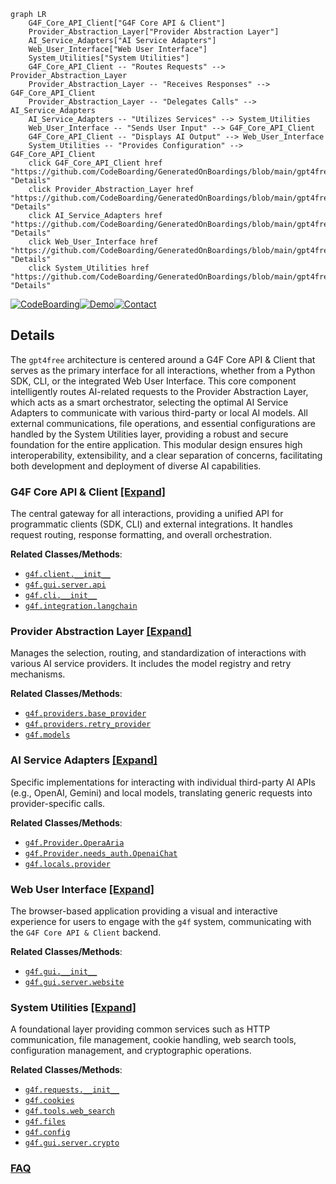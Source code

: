 ```mermaid
graph LR
    G4F_Core_API_Client["G4F Core API & Client"]
    Provider_Abstraction_Layer["Provider Abstraction Layer"]
    AI_Service_Adapters["AI Service Adapters"]
    Web_User_Interface["Web User Interface"]
    System_Utilities["System Utilities"]
    G4F_Core_API_Client -- "Routes Requests" --> Provider_Abstraction_Layer
    Provider_Abstraction_Layer -- "Receives Responses" --> G4F_Core_API_Client
    Provider_Abstraction_Layer -- "Delegates Calls" --> AI_Service_Adapters
    AI_Service_Adapters -- "Utilizes Services" --> System_Utilities
    Web_User_Interface -- "Sends User Input" --> G4F_Core_API_Client
    G4F_Core_API_Client -- "Displays AI Output" --> Web_User_Interface
    System_Utilities -- "Provides Configuration" --> G4F_Core_API_Client
    click G4F_Core_API_Client href "https://github.com/CodeBoarding/GeneratedOnBoardings/blob/main/gpt4free/G4F_Core_API_Client.md" "Details"
    click Provider_Abstraction_Layer href "https://github.com/CodeBoarding/GeneratedOnBoardings/blob/main/gpt4free/Provider_Abstraction_Layer.md" "Details"
    click AI_Service_Adapters href "https://github.com/CodeBoarding/GeneratedOnBoardings/blob/main/gpt4free/AI_Service_Adapters.md" "Details"
    click Web_User_Interface href "https://github.com/CodeBoarding/GeneratedOnBoardings/blob/main/gpt4free/Web_User_Interface.md" "Details"
    click System_Utilities href "https://github.com/CodeBoarding/GeneratedOnBoardings/blob/main/gpt4free/System_Utilities.md" "Details"
```

[![CodeBoarding](https://img.shields.io/badge/Generated%20by-CodeBoarding-9cf?style=flat-square)](https://github.com/CodeBoarding/CodeBoarding)[![Demo](https://img.shields.io/badge/Try%20our-Demo-blue?style=flat-square)](https://www.codeboarding.org/demo)[![Contact](https://img.shields.io/badge/Contact%20us%20-%20contact@codeboarding.org-lightgrey?style=flat-square)](mailto:contact@codeboarding.org)

## Details

The `gpt4free` architecture is centered around a G4F Core API & Client that serves as the primary interface for all interactions, whether from a Python SDK, CLI, or the integrated Web User Interface. This core component intelligently routes AI-related requests to the Provider Abstraction Layer, which acts as a smart orchestrator, selecting the optimal AI Service Adapters to communicate with various third-party or local AI models. All external communications, file operations, and essential configurations are handled by the System Utilities layer, providing a robust and secure foundation for the entire application. This modular design ensures high interoperability, extensibility, and a clear separation of concerns, facilitating both development and deployment of diverse AI capabilities.

### G4F Core API & Client [[Expand]](./G4F_Core_API_Client.md)
The central gateway for all interactions, providing a unified API for programmatic clients (SDK, CLI) and external integrations. It handles request routing, response formatting, and overall orchestration.


**Related Classes/Methods**:

- <a href="https://github.com/xtekky/gpt4free/blob/main/g4f/client/__init__.py" target="_blank" rel="noopener noreferrer">`g4f.client.__init__`</a>
- <a href="https://github.com/xtekky/gpt4free/blob/main/g4f/gui/server/api.py" target="_blank" rel="noopener noreferrer">`g4f.gui.server.api`</a>
- <a href="https://github.com/xtekky/gpt4free/blob/main/g4f/cli/__init__.py" target="_blank" rel="noopener noreferrer">`g4f.cli.__init__`</a>
- <a href="https://github.com/xtekky/gpt4free/blob/main/g4f/integration/langchain.py" target="_blank" rel="noopener noreferrer">`g4f.integration.langchain`</a>


### Provider Abstraction Layer [[Expand]](./Provider_Abstraction_Layer.md)
Manages the selection, routing, and standardization of interactions with various AI service providers. It includes the model registry and retry mechanisms.


**Related Classes/Methods**:

- <a href="https://github.com/xtekky/gpt4free/blob/main/g4f/providers/base_provider.py" target="_blank" rel="noopener noreferrer">`g4f.providers.base_provider`</a>
- <a href="https://github.com/xtekky/gpt4free/blob/main/g4f/providers/retry_provider.py" target="_blank" rel="noopener noreferrer">`g4f.providers.retry_provider`</a>
- <a href="https://github.com/xtekky/gpt4free/blob/main/g4f/models.py" target="_blank" rel="noopener noreferrer">`g4f.models`</a>


### AI Service Adapters [[Expand]](./AI_Service_Adapters.md)
Specific implementations for interacting with individual third-party AI APIs (e.g., OpenAI, Gemini) and local models, translating generic requests into provider-specific calls.


**Related Classes/Methods**:

- <a href="https://github.com/xtekky/gpt4free/blob/main/g4f/Provider/OperaAria.py" target="_blank" rel="noopener noreferrer">`g4f.Provider.OperaAria`</a>
- <a href="https://github.com/xtekky/gpt4free/blob/main/g4f/Provider/needs_auth/OpenaiChat.py" target="_blank" rel="noopener noreferrer">`g4f.Provider.needs_auth.OpenaiChat`</a>
- <a href="https://github.com/xtekky/gpt4free/blob/main/g4f/locals/provider.py" target="_blank" rel="noopener noreferrer">`g4f.locals.provider`</a>


### Web User Interface [[Expand]](./Web_User_Interface.md)
The browser-based application providing a visual and interactive experience for users to engage with the `g4f` system, communicating with the `G4F Core API & Client` backend.


**Related Classes/Methods**:

- <a href="https://github.com/xtekky/gpt4free/blob/main/g4f/gui/__init__.py" target="_blank" rel="noopener noreferrer">`g4f.gui.__init__`</a>
- <a href="https://github.com/xtekky/gpt4free/blob/main/g4f/gui/server/website.py" target="_blank" rel="noopener noreferrer">`g4f.gui.server.website`</a>


### System Utilities [[Expand]](./System_Utilities.md)
A foundational layer providing common services such as HTTP communication, file management, cookie handling, web search tools, configuration management, and cryptographic operations.


**Related Classes/Methods**:

- <a href="https://github.com/xtekky/gpt4free/blob/main/g4f/requests/__init__.py" target="_blank" rel="noopener noreferrer">`g4f.requests.__init__`</a>
- <a href="https://github.com/xtekky/gpt4free/blob/main/g4f/cookies.py" target="_blank" rel="noopener noreferrer">`g4f.cookies`</a>
- <a href="https://github.com/xtekky/gpt4free/blob/main/g4f/tools/web_search.py" target="_blank" rel="noopener noreferrer">`g4f.tools.web_search`</a>
- <a href="https://github.com/xtekky/gpt4free/blob/main/g4f/files.py" target="_blank" rel="noopener noreferrer">`g4f.files`</a>
- <a href="https://github.com/xtekky/gpt4free/blob/main/g4f/config.py" target="_blank" rel="noopener noreferrer">`g4f.config`</a>
- <a href="https://github.com/xtekky/gpt4free/blob/main/g4f/gui/server/crypto.py" target="_blank" rel="noopener noreferrer">`g4f.gui.server.crypto`</a>




### [FAQ](https://github.com/CodeBoarding/GeneratedOnBoardings/tree/main?tab=readme-ov-file#faq)